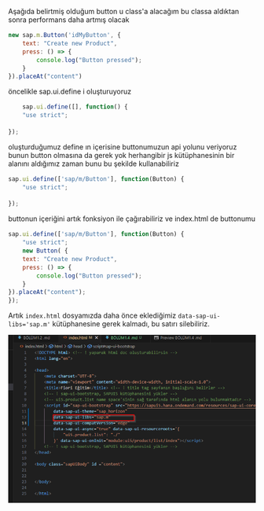 Aşağıda belirtmiş olduğum button u class'a alacağım bu classa aldıktan sonra performans daha artmış olacak
``` javascript
new sap.m.Button('idMyButton', {
    text: "Create new Product",
    press: () => {
        console.log("Button pressed");
    }
}).placeAt("content") 
```

öncelikle sap.ui.define i oluşturuyoruz

```javascript
    sap.ui.define([], function() {
    "use strict";
    
});
```

oluşturduğumuz define ın içerisine buttonumuzun api yolunu veriyoruz 
bunun button olmasına da gerek yok herhangibir js kütüphanesinin bir alanını aldığımız zaman bunu bu şekilde kullanabiliriz
```javascript
sap.ui.define(['sap/m/Button'], function(Button) {
    "use strict";
    
});
```

buttonun içeriğini artık fonksiyon ile çağırabiliriz ve index.html de buttonumu

```javascript
sap.ui.define(['sap/m/Button'], function(Button) {
    "use strict";
    new Button( {
    text: "Create new Product",
    press: () => {
        console.log("Button pressed");
    }
}).placeAt("content");
});
```
Artık `index.html` dosyamızda daha önce eklediğimiz `data-sap-ui-libs='sap.m'` kütüphanesine gerek kalmadı, bu satırı silebiliriz.

![Gereksiz kütüphaneyi index.html'den silme](/Image/1/1.4/gereksiz_kütüphaneyi_index_htmlden_sil.png)
